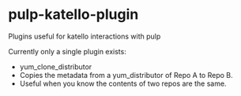 pulp-katello-plugin
===================

Plugins useful for katello interactions with pulp

Currently only a single plugin exists:


* yum_clone_distributor
 * Copies the metadata from a yum_distributor of Repo A to Repo B.  
 * Useful when you know the contents of two repos are the same.
